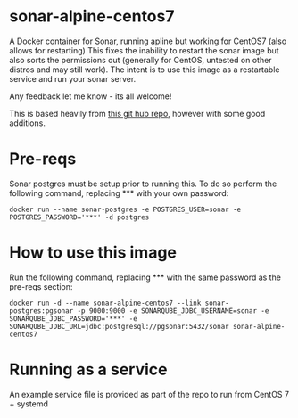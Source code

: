 # sonar-alpine-centos7
A Docker container for Sonar, running apline but working for CentOS7 (also allows for restarting)
This fixes the inability to restart the sonar image but also sorts the permissions out (generally for CentOS, untested on other distros and may still work).
The intent is to use this image as a restartable service and run your sonar server.

Any feedback let me know - its all welcome!

This is based heavily from [this git hub repo](https://github.com/SonarSource/docker-sonarqube/blob/df10e8c9d58d09653100d96d823d8f96e08705cb/6.3-alpine/Dockerfile), however with some good additions.

# Pre-reqs
Sonar postgres must be setup prior to running this. To do so perform the following command, replacing *** with your own password:
```
docker run --name sonar-postgres -e POSTGRES_USER=sonar -e POSTGRES_PASSWORD='***' -d postgres
```

# How to use this image
Run the following command, replacing *** with the same password as the pre-reqs section:
```
docker run -d --name sonar-alpine-centos7 --link sonar-postgres:pgsonar -p 9000:9000 -e SONARQUBE_JDBC_USERNAME=sonar -e SONARQUBE_JDBC_PASSWORD='***' -e SONARQUBE_JDBC_URL=jdbc:postgresql://pgsonar:5432/sonar sonar-alpine-centos7
```

# Running as a service
An example service file is provided as part of the repo to run from CentOS 7 + systemd
